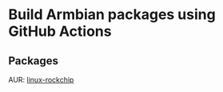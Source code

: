 Build Armbian packages using GitHub Actions
===========================================

## Packages

AUR: [linux-rockchip](https://aur.archlinux.org/pkgbase/linux-rockchip)
